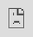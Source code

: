 ```yaml
---
layout: post
title: "백예린이 복고 티저 영상 속 'tellusb out yourself Remixes' 시사회를 공개했다."
author: "undefined"
thumbnail: "https://www.allkpop.com/upload/2021/02/content/090519/thumb/1612865948_germainej.jpg"
tags: 
---
```




<div class="video_wrapper" style="padding-top: 56.25%;">
    <iframe id="player" class="main_video" src="https://www.youtube.com/embed/dMeokLmc5Vk" width="100%" height="100%" frameborder="0" allowfullscreen="" style="display: block !important; position: absolute; top: 0px; left: 0px; width: 100%; height: 100%;"></iframe>
</div>


백예린이 `Tell usb yourself Remixes` 티저 영상을 공개했다.

복고를 주제로 한 예고편에서는 백예린이 헤드폰으로 잼을 내고 혼자 춤을 추는 모습이 포착됐다. `tellusb out yourself Remixes`는 싱어송라이터의 두 번째 스튜디오 앨범인 `tellusb out yourself`를 리믹스한 곡으로, 2월 16일 KST가 발매될 예정이다.

위의 백예린 티저를 보시고, 여러분의 생각을 아래 댓글로 알려주시기 바랍니다.